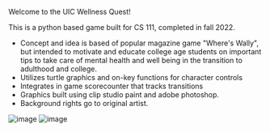 Welcome to the UIC Wellness Quest!

This is a python based game built for CS 111, completed in fall 2022.

- Concept and idea is based of popular magazine game "Where's Wally", but intended to motivate and educate college age students on important tips to take care of mental health and well being in the
transition to adulthood and college. 
- Utilizes turtle graphics and on-key functions for character controls
- Integrates in game scorecounter that tracks transitions
- Graphics built using clip studio paint and adobe photoshop.
- Background rights go to original artist.


![image](https://github.com/age30s/UIC-Wellness-Quest-Game/assets/97876156/368f999d-097c-473d-a9f6-9bc1ee40a593)
![image](https://github.com/age30s/UIC-Wellness-Quest-Game/assets/97876156/8b37c4b5-1fe2-46d6-b3d9-5bd1034e8821)

